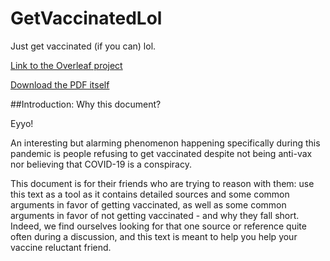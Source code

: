 # GetVaccinatedLol
Just get vaccinated (if you can) lol.

[Link to the Overleaf project](https://www.overleaf.com/read/nhcntkqhchwr)

[Download the PDF itself](https://github.com/Dicedead/GetVaccinatedLol/raw/main/getVaccinated.pdf)

 ##Introduction: Why this document?
 
Eyyo! 

An interesting but alarming phenomenon happening specifically during this pandemic is people refusing to get vaccinated despite not being anti-vax nor believing that COVID-19 is a conspiracy. 

This document is for their friends who are trying to reason with them: use this text as a tool as it contains detailed sources and some common arguments in favor of getting vaccinated, as well as some common arguments in favor of not getting vaccinated - and why they fall short. Indeed, we find ourselves looking for that one source or reference quite often during a discussion, and this text is meant to help you help your vaccine reluctant friend. 
